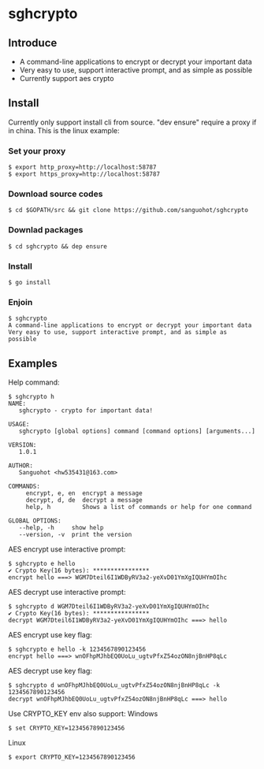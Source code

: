 # sghcrypto

## Introduce
* A command-line applications to encrypt or decrypt your important data
* Very easy to use, support interactive prompt, and as simple as possible
* Currently support aes crypto

## Install
Currently only support install cli from source.
"dev ensure" require a proxy if in china.
This is the linux example:
### Set your proxy
```
$ export http_proxy=http://localhost:58787
$ export https_proxy=http://localhost:58787
```
### Download source codes
```
$ cd $GOPATH/src && git clone https://github.com/sanguohot/sghcrypto
```
### Downlad packages
```
$ cd sghcrypto && dep ensure
```
### Install
```
$ go install
```
### Enjoin
```
$ sghcrypto
A command-line applications to encrypt or decrypt your important data
Very easy to use, support interactive prompt, and as simple as possible
```

## Examples
Help command:
```
$ sghcrypto h
NAME:
   sghcrypto - crypto for important data!

USAGE:
   sghcrypto [global options] command [command options] [arguments...]

VERSION:
   1.0.1

AUTHOR:
   Sanguohot <hw535431@163.com>

COMMANDS:
     encrypt, e, en  encrypt a message
     decrypt, d, de  decrypt a message
     help, h         Shows a list of commands or help for one command

GLOBAL OPTIONS:
   --help, -h     show help
   --version, -v  print the version
```
AES encrypt use interactive prompt:
```
$ sghcrypto e hello
✔ Crypto Key(16 bytes): ****************
encrypt hello ===> WGM7Dteil6I1WDByRV3a2-yeXvD01YmXgIQUHYmOIhc
```
AES decrypt use interactive prompt:
```
$ sghcrypto d WGM7Dteil6I1WDByRV3a2-yeXvD01YmXgIQUHYmOIhc
✔ Crypto Key(16 bytes): ****************
decrypt WGM7Dteil6I1WDByRV3a2-yeXvD01YmXgIQUHYmOIhc ===> hello
```
AES encrypt use key flag:
```
$ sghcrypto e hello -k 1234567890123456
encrypt hello ===> wnOFhpMJhbEQ0UoLu_ugtvPfxZ54ozON8njBnHP8qLc
```
AES decrypt use key flag:
```
$ sghcrypto d wnOFhpMJhbEQ0UoLu_ugtvPfxZ54ozON8njBnHP8qLc -k 1234567890123456
decrypt wnOFhpMJhbEQ0UoLu_ugtvPfxZ54ozON8njBnHP8qLc ===> hello
```
Use CRYPTO_KEY env also support:
Windows
```
$ set CRYPTO_KEY=1234567890123456
```
Linux
```
$ export CRYPTO_KEY=1234567890123456
```